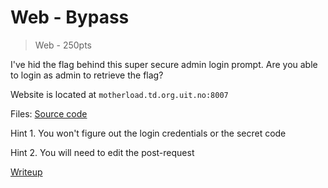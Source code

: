# Web - Bypass
> Web - 250pts

I've hid the flag behind this super secure admin login prompt. Are you able to login as admin to retrieve the flag?

Website is located at `motherload.td.org.uit.no:8007`

Files: [Source code](src/app.js)

Hint 1. You won't figure out the login credentials or the secret code

Hint 2. You will need to edit the post-request

[Writeup](writeup.md)
